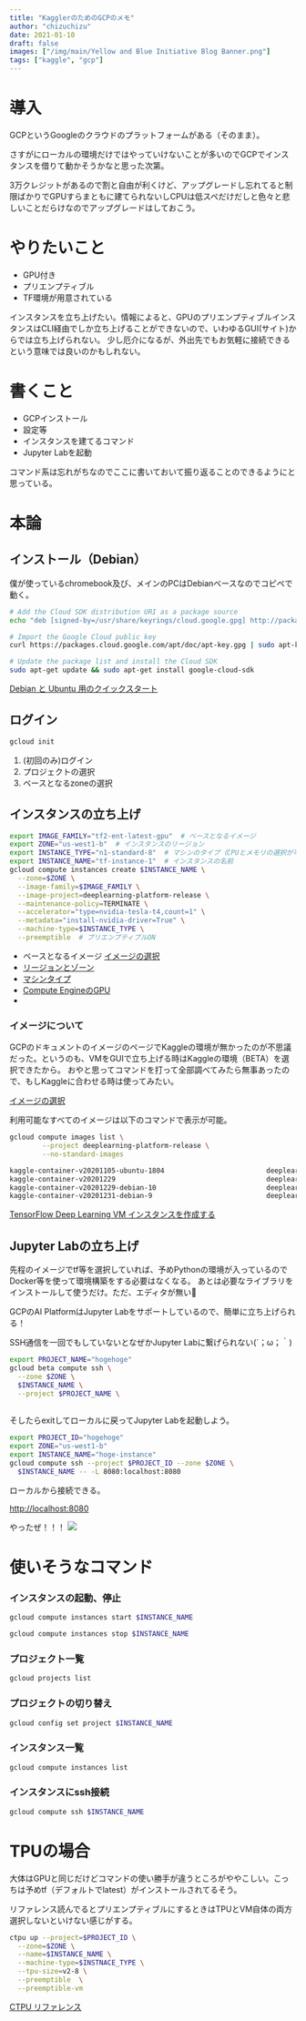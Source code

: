 ```yaml
---
title: "KagglerのためのGCPのメモ"
author: "chizuchizu"
date: 2021-01-10
draft: false
images: ["/img/main/Yellow and Blue Initiative Blog Banner.png"]
tags: ["kaggle", "gcp"]
---
```



# 導入
GCPというGoogleのクラウドのプラットフォームがある（そのまま）。

さすがにローカルの環境だけではやっていけないことが多いのでGCPでインスタンスを借りて動かそうかなと思った次第。

3万クレジットがあるので割と自由が利くけど、アップグレードし忘れてると制限ばかりでGPUすらまともに建てられないしCPUは低スペだけだしと色々と悲しいことだらけなのでアップグレードはしておこう。


# やりたいこと
- GPU付き
- プリエンプティブル
- TF環境が用意されている

インスタンスを立ち上げたい。情報によると、GPUのプリエンプティブルインスタンスはCLI経由でしか立ち上げることができないので、いわゆるGUI(サイト)からでは立ち上げられない。
少し厄介になるが、外出先でもお気軽に接続できるという意味では良いのかもしれない。

# 書くこと
- GCPインストール
- 設定等
- インスタンスを建てるコマンド
- Jupyter Labを起動

コマンド系は忘れがちなのでここに書いておいて振り返ることのできるようにと思っている。


# 本論
## インストール（Debian）
僕が使っているchromebook及び、メインのPCはDebianベースなのでコピペで動く。

```bash
# Add the Cloud SDK distribution URI as a package source
echo "deb [signed-by=/usr/share/keyrings/cloud.google.gpg] http://packages.cloud.google.com/apt cloud-sdk main" | sudo tee -a /etc/apt/sources.list.d/google-cloud-sdk.list

# Import the Google Cloud public key
curl https://packages.cloud.google.com/apt/doc/apt-key.gpg | sudo apt-key --keyring /usr/share/keyrings/cloud.google.gpg add -

# Update the package list and install the Cloud SDK
sudo apt-get update && sudo apt-get install google-cloud-sdk
```

[Debian と Ubuntu 用のクイックスタート](https://cloud.google.com/sdk/docs/quickstart-debian-ubuntu?hl=ja)


## ログイン

```bash
gcloud init
```
1. (初回のみ)ログイン
2. プロジェクトの選択
3. ベースとなるzoneの選択

## インスタンスの立ち上げ

```bash
export IMAGE_FAMILY="tf2-ent-latest-gpu"  # ベースとなるイメージ
export ZONE="us-west1-b"  # インスタンスのリージョン
export INSTANCE_TYPE="n1-standard-8"  # マシンのタイプ（CPUとメモリの選択が可能）
export INSTANCE_NAME="tf-instance-1"  # インスタンスの名前
gcloud compute instances create $INSTANCE_NAME \
  --zone=$ZONE \
  --image-family=$IMAGE_FAMILY \
  --image-project=deeplearning-platform-release \
  --maintenance-policy=TERMINATE \
  --accelerator="type=nvidia-tesla-t4,count=1" \
  --metadata="install-nvidia-driver=True" \
  --machine-type=$INSTANCE_TYPE \
  --preemptible  # プリエンプティブルON
```

- ベースとなるイメージ [イメージの選択](https://cloud.google.com/ai-platform/deep-learning-vm/docs/images)
- [リージョンとゾーン](https://cloud.google.com/compute/docs/regions-zones?hl=ja)
- [マシンタイプ](https://cloud.google.com/compute/docs/machine-types?hl=ja)
- [Compute EngineのGPU](https://cloud.google.com/compute/docs/gpus?hl=ja)
- 

### イメージについて
GCPのドキュメントのイメージのページでKaggleの環境が無かったのが不思議だった。というのも、VMをGUIで立ち上げる時はKaggleの環境（BETA）を選択できたから。
おやと思ってコマンドを打って全部調べてみたら無事あったので、もしKaggleに合わせる時は使ってみたい。

[イメージの選択](https://cloud.google.com/ai-platform/deep-learning-vm/docs/images)

利用可能なすべてのイメージは以下のコマンドで表示が可能。
```bash
gcloud compute images list \
        --project deeplearning-platform-release \
        --no-standard-images
```

```bash
kaggle-container-v20201105-ubuntu-1804                         deeplearning-platform-release  kaggle-container-ubuntu-1804                               READY
kaggle-container-v20201229                                     deeplearning-platform-release  kaggle-container                                           READY
kaggle-container-v20201229-debian-10                           deeplearning-platform-release  kaggle-container-debian-10                                 READY
kaggle-container-v20201231-debian-9                            deeplearning-platform-release  kaggle-container-debian-9                                  READY
```


[TensorFlow Deep Learning VM インスタンスを作成する](https://cloud.google.com/ai-platform/deep-learning-vm/docs/tensorflow_start_instance)

## Jupyter Labの立ち上げ

先程のイメージでtf等を選択していれば、予めPythonの環境が入っているのでDocker等を使って環境構築をする必要はなくなる。
あとは必要なライブラリをインストールして使うだけ。ただ、エディタが無い👀

GCPのAI PlatformはJupyter Labをサポートしているので、簡単に立ち上げられる！

SSH通信を一回でもしていないとなぜかJupyter Labに繋げられない(´；ω；｀)
```bash
export PROJECT_NAME="hogehoge"
gcloud beta compute ssh \
  --zone $ZONE \
  $INSTANCE_NAME \
  --project $PROJECT_NAME \
  
```
そしたらexitしてローカルに戻ってJupyter Labを起動しよう。

```bash
export PROJECT_ID="hogehoge"
export ZONE="us-west1-b"
export INSTANCE_NAME="hoge-instance"
gcloud compute ssh --project $PROJECT_ID --zone $ZONE \
  $INSTANCE_NAME -- -L 8080:localhost:8080
```

ローカルから接続できる。

[http://localhost:8080](http://localhost:8080)

やったぜ！！！
![](https://cdn.discordapp.com/attachments/795149266258493494/797756928071565342/unknown.png)


# 使いそうなコマンド

### インスタンスの起動、停止

```bash
gcloud compute instances start $INSTANCE_NAME

```

```bash
gcloud compute instances stop $INSTANCE_NAME
```

### プロジェクト一覧
```bash
gcloud projects list
```

### プロジェクトの切り替え
```bash
gcloud config set project $INSTANCE_NAME
```

### インスタンス一覧
```bash
gcloud compute instances list
```

### インスタンスにssh接続
```bash
gcloud compute ssh $INSTANCE_NAME
```

# TPUの場合

大体はGPUと同じだけどコマンドの使い勝手が違うところがややこしい。こっちは予めtf（デフォルトでlatest）がインストールされてるそう。

リファレンス読んでるとプリエンプティブルにするときはTPUとVM自体の両方選択しないといけない感じがする。

```bash
ctpu up --project=$PROJECT_ID \
  --zone=$ZONE \
  --name=$INSTANCE_NAME \
  --machine-type=$INSTNACE_TYPE \
  --tpu-size=v2-8 \
  --preemptible  \
  --preemptible-vm
```


[CTPU リファレンス](https://cloud.google.com/tpu/docs/ctpu-reference)

